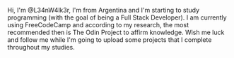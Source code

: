 Hi, I'm @L34nW4lk3r, I'm from Argentina and I'm starting to study programming (with the goal of being a Full Stack Developer).
I am currently using FreeCodeCamp and according to my research, the most recommended then is The Odin Project to affirm knowledge.
Wish me luck and follow me while I'm going to upload some projects that I complete throughout my studies.
